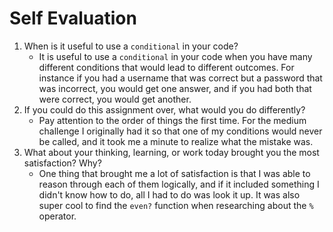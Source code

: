 # Self Evaluation

1. When is it useful to use a `conditional` in your code?
    - It is useful to use a `conditional` in your code when you have many different conditions that would lead to different outcomes. For instance if you had a username that was correct but a password that was incorrect, you would get one answer, and if you had both that were correct, you would get another.
1. If you could do this assignment over, what would you do differently?
    - Pay attention to the order of things the first time. For the medium challenge I originally had it so that one of my conditions would never be called, and it took me a minute to realize what the mistake was.
1. What about your thinking, learning, or work today brought you the most satisfaction? Why?
    - One thing that brought me a lot of satisfaction is that I was able to reason through each of them logically, and if it included something I didn't know how to do, all I had to do was look it up. It was also super cool to find the `even?` function when researching about the `%` operator.
